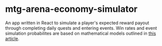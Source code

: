 # mtg-arena-economy-simulator

An app written in React to simulate a player's expected reward payout through completing daily quests and entering events. Win rates and event simulation probabilites are based on mathematical models outlined in [this article](https://www.channelfireball.com/all-strategy/articles/whats-the-best-mtg-arena-event-for-expected-value-and-can-you-go-infinite/).
